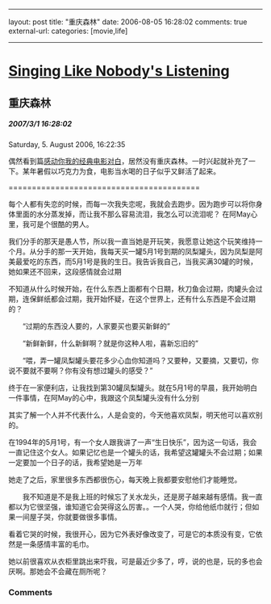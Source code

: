 
---
layout: post
title: "&#37325;&#24198;&#26862;&#26519;"
date: 2006-08-05 16:28:02
comments: true
external-url: 
categories: [movie,life]

---

				
# [Singing Like Nobody's Listening][1]

   [1]: index.html

## 重庆森林

##### 2007/3/1 16:28:02

Saturday, 5. August 2006, 16:22:35

  


  


偶然看到篇[感动你我的经典电影对白][2]，居然没有重庆森林。一时兴起就补充了一下。某年暑假以巧克力为食，电影当水喝的日子似乎又鲜活了起来。  
  
=========================================  
  
每个人都有失恋的时候，而每一次我失恋呢，我就会去跑步。因为跑步可以将你身体里面的水分蒸发掉，而让我不那么容易流泪，我怎么可以流泪呢？ 在阿May心里，我可是个很酷的男人。  
  
我们分手的那天是愚人节，所以我一直当她是开玩笑，我愿意让她这个玩笑维持一个月。从分手的那一天开始，我每天买一罐5月1号到期的凤梨罐头，因为凤梨是阿美最爱吃的东西，而5月1号是我的生日。我告诉我自己，当我买满30罐的时候，她如果还不回来，这段感情就会过期  
  
不知道从什么时候开始，在什么东西上面都有个日期，秋刀鱼会过期，肉罐头会过期，连保鲜纸都会过期，我开始怀疑，在这个世界上，还有什么东西是不会过期的？  
  
　　“过期的东西没人要的，人家要买也要买新鲜的”  
  
　　“新鲜新鲜，什么新鲜啊？就是你这种人啦，喜新忘旧的”  
  
　　“喂，弄一罐凤梨罐头要花多少心血你知道吗？又要种，又要摘，又要切，你说不要就不要啊？你有没有想过罐头的感受？”  
  
终于在一家便利店，让我找到第30罐凤梨罐头。就在5月1号的早晨，我开始明白一件事情，在阿May的心中，我跟这个凤梨罐头没有什么分别  
  
其实了解一个人并不代表什么，人是会变的，今天他喜欢凤梨，明天他可以喜欢别的。  
  
在1994年的5月1号，有一个女人跟我讲了一声“生日快乐”，因为这一句话，我会一直记住这个女人。如果记忆也是一个罐头的话，我希望这罐罐头不会过期；如果一定要加一个日子的话，我希望她是一万年  
  
她走了之后，家里很多东西都很伤心，每天晚上我都要安慰他们才能睡觉。  
  
　　我不知道是不是我上班的时候忘了关水龙头，还是房子越来越有感情。我一直都以为它很坚强，谁知道它会哭得这么厉害。。一个人哭，你给他纸巾就行；但如果一间屋子哭，你就要做很多事情。  
  
看着它哭的时候，我很开心，因为它外表好像改变了，可是它的本质没有变，它依然是一条感情丰富的毛巾。  
  
她以前很喜欢从衣柜里跳出来吓我，可是最近少多了，哼，说的也是，玩的多也会厌啊。那她会不会藏在厕所呢？  
  


   [2]: http://www.pactofshadow.com/bbs/showthread.php?p=1134520&posted=1#post1134520

### Comments